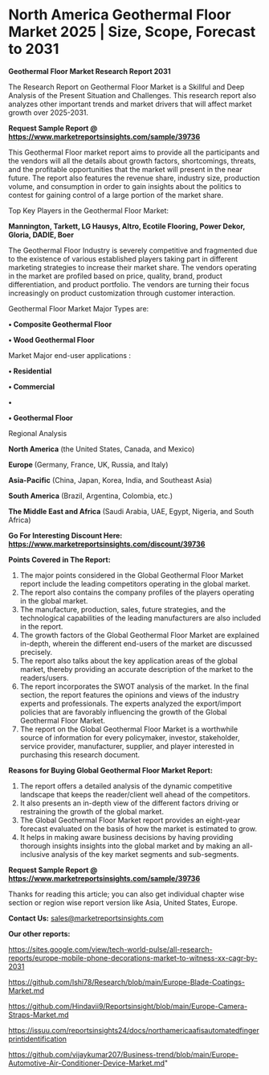 # North America Geothermal Floor Market 2025 | Size, Scope, Forecast to 2031

<strong>Geothermal Floor Market Research Report 2031</strong>

The Research Report on Geothermal Floor Market is a Skillful and Deep Analysis of the Present Situation and Challenges. This research report also analyzes other important trends and market drivers that will affect market growth over 2025-2031.

<strong>Request Sample Report @ <a href=https://www.marketreportsinsights.com/sample/39736>https://www.marketreportsinsights.com/sample/39736</a></strong>

This Geothermal Floor market report aims to provide all the participants and the vendors will all the details about growth factors, shortcomings, threats, and the profitable opportunities that the market will present in the near future. The report also features the revenue share, industry size, production volume, and consumption in order to gain insights about the politics to contest for gaining control of a large portion of the market share.

Top Key Players in the Geothermal Floor Market:

<strong>Mannington, Tarkett, LG Hausys, Altro, Ecotile Flooring, Power Dekor, Gloria, DADIE, Boer</strong>

The Geothermal Floor Industry is severely competitive and fragmented due to the existence of various established players taking part in different marketing strategies to increase their market share. The vendors operating in the market are profiled based on price, quality, brand, product differentiation, and product portfolio. The vendors are turning their focus increasingly on product customization through customer interaction.

Geothermal Floor Market Major Types are:

<strong>•  Composite Geothermal Floor

•  Wood Geothermal Floor</strong>

Market Major end-user applications :

<strong>•  Residential

•  Commercial

•  

•  Geothermal Floor</strong>

Regional Analysis

</u><strong><b>North America</b></strong> (the United States, Canada, and Mexico)

<strong><b>Europe </b></strong>(Germany, France, UK, Russia, and Italy)

<strong><b>Asia-Pacific</b></strong> (China, Japan, Korea, India, and Southeast Asia)

<strong><b>South America</b></strong> (Brazil, Argentina, Colombia, etc.)

<strong><b>The Middle East and Africa</b></strong> (Saudi Arabia, UAE, Egypt, Nigeria, and South Africa)

<strong>Go For Interesting Discount Here: <a href=https://www.marketreportsinsights.com/discount/39736>https://www.marketreportsinsights.com/discount/39736</a></strong>

<strong>Points Covered in The Report:</strong>
<ol>
  <li>The major points considered in the Global Geothermal Floor Market report include the leading competitors operating in the global market.</li>
  <li>The report also contains the company profiles of the players operating in the global market.</li>
  <li>The manufacture, production, sales, future strategies, and the technological capabilities of the leading manufacturers are also included in the report.</li>
  <li>The growth factors of the Global Geothermal Floor Market are explained in-depth, wherein the different end-users of the market are discussed precisely.</li>
  <li>The report also talks about the key application areas of the global market, thereby providing an accurate description of the market to the readers/users.</li>
  <li>The report incorporates the SWOT analysis of the market. In the final section, the report features the opinions and views of the industry experts and professionals. The experts analyzed the export/import policies that are favorably influencing the growth of the Global Geothermal Floor Market.</li>
  <li>The report on the Global Geothermal Floor Market is a worthwhile source of information for every policymaker, investor, stakeholder, service provider, manufacturer, supplier, and player interested in purchasing this research document.</li>
</ol>
<strong>Reasons for Buying Global Geothermal Floor Market Report:</strong>

<ol>
  <li>The report offers a detailed analysis of the dynamic competitive landscape that keeps the reader/client well ahead of the competitors.</li>
  <li>It also presents an in-depth view of the different factors driving or restraining the growth of the global market.</li>
  <li>The Global Geothermal Floor Market report provides an eight-year forecast evaluated on the basis of how the market is estimated to grow.</li>
  <li>It helps in making aware business decisions by having providing thorough insights insights into the global market and by making an all-inclusive analysis of the key market segments and sub-segments.</li>
</ol>
<strong>Request Sample Report @ <a href=https://www.marketreportsinsights.com/sample/39736>https://www.marketreportsinsights.com/sample/39736</a></strong>


Thanks for reading this article; you can also get individual chapter wise section or region wise report version like Asia, United States, Europe.

<strong>Contact Us:</strong>
sales@marketreportsinsights.com

<strong>Our other reports:</strong>

<a href=https://sites.google.com/view/tech-world-pulse/all-research-reports/europe-mobile-phone-decorations-market-to-witness-xx-cagr-by-2031>https://sites.google.com/view/tech-world-pulse/all-research-reports/europe-mobile-phone-decorations-market-to-witness-xx-cagr-by-2031</a>

<a href=https://github.com/Ishi78/Research/blob/main/Europe-Blade-Coatings-Market.md>https://github.com/Ishi78/Research/blob/main/Europe-Blade-Coatings-Market.md</a>

<a href=https://github.com/Hindavii9/Reportsinsight/blob/main/Europe-Camera-Straps-Market.md>https://github.com/Hindavii9/Reportsinsight/blob/main/Europe-Camera-Straps-Market.md</a>

<a href=https://issuu.com/reportsinsights24/docs/northamericaafisautomatedfingerprintidentification>https://issuu.com/reportsinsights24/docs/northamericaafisautomatedfingerprintidentification</a>

<a href=https://github.com/vijaykumar207/Business-trend/blob/main/Europe-Automotive-Air-Conditioner-Device-Market.md>https://github.com/vijaykumar207/Business-trend/blob/main/Europe-Automotive-Air-Conditioner-Device-Market.md</a>"
